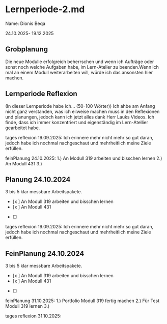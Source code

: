 # Lernperiode-2.md
Name: Dionis Beqa

24.10.2025- 19.12.2025

## Grobplanung
Die neue Modulle erfolgreich beherrschen und wenn ich Aufträge oder sonst noch welche Aufgaben habe, im Lern-Atelier zu beenden.Wenn ich mal an einem Modull weiterarbeiten will, würde ich das ansonsten hier machen.



## Lernperiode Reflexion
(In dieser Lernperiode habe ich... (50-100 Wörter))
Ich ahbe am Anfang nicht ganz verstanden, was ich eilweise machen muss in den Reflexionen  und planungen, jedoch kann ich jetzt alles dank Herr Lauks Videos. Ich finde, dass ich immer konzentriert und eigenständig im Lern-Atellier gearbeitet habe.

tages reflexion 19.09.2025:
Ich erinnere mehr nicht mehr so gut daran, jedoch habe ich nochmal nachgeschaut und mehrheitlich meine Ziele erfüllen.

 feinPlanung 24.10.2025:
 1.) An Modull 319 arbeiten und bisschen lernen
 2.) An Modull 431
 3.) 
 ## Planung 24.10.2024
3 bis 5 klar messbare Arbeitspakete.


- [x ]  An Modull 319 arbeiten und bisschen lernen
- [x ]  An Modull 431
- [ ] 




tages reflexion 19.09.2025:
Ich erinnere mehr nicht mehr so gut daran, jedoch habe ich nochmal nachgeschaut und mehrheitlich meine Ziele erfüllen.


 ## FeinPlanung 24.10.2024
3 bis 5 klar messbare Arbeitspakete.


- [x ]  An Modull 319 arbeiten und bisschen lernen
- [x ]  An Modull 431
- [ ] 




 




feinPlanung 31.10.2025:
 1.) Portfolio Modull 319 fertig machen
 2.) Für Test Modull 319 lernen
 3.) 


tages reflexion 31.10.2025:



